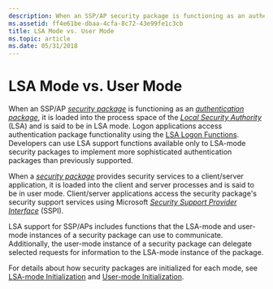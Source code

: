 ```yaml
---
description: When an SSP/AP security package is functioning as an authentication package, it is loaded into the process space of the Local Security Authority (LSA) and is said to be in LSA mode.
ms.assetid: ff4e61be-dbaa-4cfa-8c72-43e99fe1c3cb
title: LSA Mode vs. User Mode
ms.topic: article
ms.date: 05/31/2018
---
```


# LSA Mode vs. User Mode

When an SSP/AP [*security package*](../secgloss/s-gly.md) is functioning as an [*authentication package*](../secgloss/a-gly.md), it is loaded into the process space of the [*Local Security Authority*](../secgloss/l-gly.md) (LSA) and is said to be in LSA mode. Logon applications access authentication package functionality using the [LSA Logon Functions](authentication-functions.md). Developers can use LSA support functions available only to LSA-mode security packages to implement more sophisticated authentication packages than previously supported.

When a [*security package*](../secgloss/s-gly.md) provides security services to a client/server application, it is loaded into the client and server processes and is said to be in user mode. Client/server applications access the security package's security support services using Microsoft [*Security Support Provider Interface*](../secgloss/s-gly.md) (SSPI).

LSA support for SSP/APs includes functions that the LSA-mode and user-mode instances of a security package can use to communicate. Additionally, the user-mode instance of a security package can delegate selected requests for information to the LSA-mode instance of the package.

For details about how security packages are initialized for each mode, see [LSA-mode Initialization](lsa-mode-initialization.md) and [User-mode Initialization](user-mode-initialization.md).

 

 
